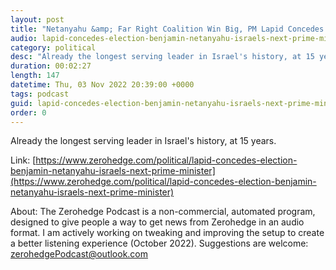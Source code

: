 ```yaml
---
layout: post
title: "Netanyahu &amp; Far Right Coalition Win Big, PM Lapid Concedes Election"
audio: lapid-concedes-election-benjamin-netanyahu-israels-next-prime-minister-0
category: political
desc: "Already the longest serving leader in Israel's history, at 15 years. "
duration: 00:02:27
length: 147
datetime: Thu, 03 Nov 2022 20:39:00 +0000
tags: podcast
guid: lapid-concedes-election-benjamin-netanyahu-israels-next-prime-minister-0
order: 0
---
```

Already the longest serving leader in Israel's history, at 15 years. 

Link: [https://www.zerohedge.com/political/lapid-concedes-election-benjamin-netanyahu-israels-next-prime-minister](https://www.zerohedge.com/political/lapid-concedes-election-benjamin-netanyahu-israels-next-prime-minister)

About: The Zerohedge Podcast is a non-commercial, automated program, designed to give people a way to get news from Zerohedge in an audio format.  I am actively working on tweaking and improving the setup to create a better listening experience (October 2022).  Suggestions are welcome: [zerohedgePodcast@outlook.com](mailto:zerohedgePodcast@outlook.com)